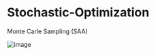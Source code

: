 # Stochastic-Optimization
Monte Carle Sampling (SAA)




![image](https://github.com/reyhanemhd/Stochastic-Optimization/assets/131933257/660a7f3b-11ae-47cf-9bfb-7b65e96b139c)


